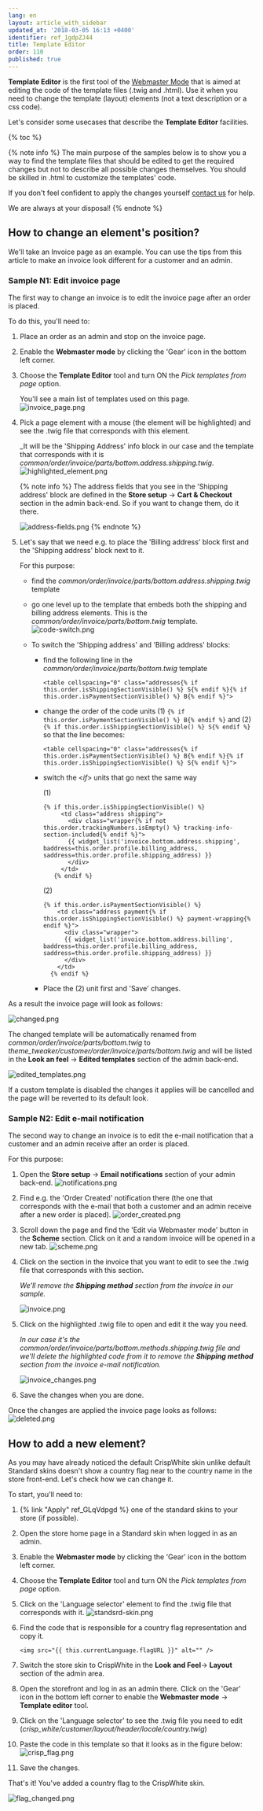 ```yaml
---
lang: en
layout: article_with_sidebar
updated_at: '2018-03-05 16:13 +0400'
identifier: ref_1gdpZJ44
title: Template Editor
order: 110
published: true
---
```

**Template Editor** is the first tool of the [Webmaster Mode](https://devs.x-cart.com/webinars_and_video_tutorials/using_webmaster_mode_in_x-cart_5.html "How to Use Template Editor") that is aimed at editing the code of the template files (.twig and .html). Use it when you need to change the template (layout) elements (not a text description or a css code). 

Let's consider some usecases that describe the **Template Editor** facilities.

{% toc %}

{% note info %}
The main purpose of the samples below is to show you a way to find the template files that should be edited to get the required changes but not to describe all possible changes themselves. You should be skilled in .html to customize the templates' code. 

If you don't feel confident to apply the changes yourself [contact us](https://www.x-cart.com/contact-us.html "emplate Editor") for help. 

We are always at your disposal!
{% endnote %}

## How to change an element's position?

We'll take an Invoice page as an example. You can use the tips from this article to make an invoice look different for a customer and an admin.
   
### Sample N1: Edit invoice page 
  
The first way to change an invoice is to edit the invoice page after an order is placed. 
  
To do this, you'll need to:

1. Place an order as an admin and stop on the invoice page. 
2. Enable the **Webmaster mode** by clicking the 'Gear' icon in the bottom left corner. 
3. Choose the **Template Editor** tool and turn ON the _Pick templates from page_ option. 
   
   You'll see a main list of templates used on this page.
   ![invoice_page.png]({{site.baseurl}}/attachments/ref_1gdpZJ44/invoice_page.png)
     
4. Pick a page element with a mouse (the element will be highlighted) and see the .twig file that corresponds with this element. 
   
   _It will be the 'Shipping Address' info block in our case and the template that corresponds with it is _common/order/invoice/parts/bottom.address.shipping.twig_.
  ![highlighted_element.png]({{site.baseurl}}/attachments/ref_1gdpZJ44/highlighted_element.png)
     
   {% note info %}
   The address fields that you see in the 'Shipping address' block are defined in the **Store setup** -> **Cart & Checkout** section in the admin back-end. So if you want to сhange them, do it there.
        
   ![address-fields.png]({{site.baseurl}}/attachments/ref_1gdpZJ44/address-fields.png)
   {% endnote %}
     
5. Let's say that we need e.g. to place the 'Billing address' block first and the 'Shipping address' block next to it. 
   
   For this purpose:
   * find the _common/order/invoice/parts/bottom.address.shipping.twig_ template 
   * go one level up to the template that embeds both the shipping and billing address elements. This is the _common/order/invoice/parts/bottom.twig_ template.
     ![code-switch.png]({{site.baseurl}}/attachments/ref_1gdpZJ44/code-switch.png)
     
    * To switch the 'Shipping address' and 'Billing address' blocks: 
      * find the following line in the _common/order/invoice/parts/bottom.twig_ template
     
        ```twig
        <table cellspacing="0" class="addresses{% if this.order.isShippingSectionVisible() %} S{% endif %}{% if this.order.isPaymentSectionVisible() %} B{% endif %}">
        ```
      * change the order of the code units (1) `{% if this.order.isPaymentSectionVisible() %} B{% endif %}` and (2) `{% if this.order.isShippingSectionVisible() %} S{% endif %}` so that the line becomes:
     
        ```twig
        <table cellspacing="0" class="addresses{% if this.order.isPaymentSectionVisible() %} B{% endif %}{% if this.order.isShippingSectionVisible() %} S{% endif %}">
         ```
       * switch the <_if_> units that go next the same way

         (1)
     
         ```twig
         {% if this.order.isShippingSectionVisible() %}
              <td class="address shipping">
                <div class="wrapper{% if not this.order.trackingNumbers.isEmpty() %} tracking-info-section-included{% endif %}">
                {{ widget_list('invoice.bottom.address.shipping', baddress=this.order.profile.billing_address, saddress=this.order.profile.shipping_address) }}
                </div>
              </td>
            {% endif %}
           ```
     
          (2)
     
          ```twig
          {% if this.order.isPaymentSectionVisible() %}
              <td class="address payment{% if this.order.isShippingSectionVisible() %} payment-wrapping{% endif %}">
                <div class="wrapper">
                {{ widget_list('invoice.bottom.address.billing', baddress=this.order.profile.billing_address, saddress=this.order.profile.shipping_address) }}
                </div>
              </td>
            {% endif %}
           ```
        * Place the (2) unit first and 'Save' changes.
     
As a result the invoice page will look as follows:
     
![changed.png]({{site.baseurl}}/attachments/ref_1gdpZJ44/changed.png)
     
The changed template will be automatically renamed from _common/order/invoice/parts/bottom.twig_ to _theme_tweaker/customer/order/invoice/parts/bottom.twig_ and will be listed in the **Look an feel** -> **Edited templates** section of the admin back-end.
     
![edited_templates.png]({{site.baseurl}}/attachments/ref_1gdpZJ44/edited_templates.png)
     
If a custom template is disabled the changes it applies will be cancelled and the page will be reverted to its default look.
     
### Sample N2: Edit e-mail notification

The second way to change an invoice is to edit the e-mail notification that a customer and an admin receive after an order is placed.
     
For this purpose:

1. Open the **Store setup** -> **Email notifications** section of your admin back-end.
   ![notifications.png]({{site.baseurl}}/attachments/ref_1gdpZJ44/notifications.png)
     
2. Find e.g. the 'Order Created' notification there (the one that corresponds with the e-mail that both a customer and an admin receive after a new order is placed).
  ![order_created.png]({{site.baseurl}}/attachments/ref_1gdpZJ44/order_created.png)
     
3. Scroll down the page and find the 'Edit via Webmaster mode' button in the **Scheme** section.
Click on it and a random invoice will be opened in a new tab.
   ![scheme.png]({{site.baseurl}}/attachments/ref_1gdpZJ44/scheme.png)
     
4. Click on the section in the invoice that you want to edit to see the .twig file that corresponds with this section. 
     
   _We'll remove the **Shipping method** section from the invoice in our sample._
     
   ![invoice.png]({{site.baseurl}}/attachments/ref_1gdpZJ44/invoice.png)
     
5. Click on the highlighted .twig file to open and edit it the way you need. 
  
   _In our case it's the common/order/invoice/parts/bottom.methods.shipping.twig file and we'll delete the highlighted code from it to remove the **Shipping method** section from the invoice e-mail notification._
     
   ![invoice_changes.png]({{site.baseurl}}/attachments/ref_1gdpZJ44/invoice_changes.png)

6. Save the changes when you are done.

Once the changes are applied the invoice page looks as follows:
![deleted.png]({{site.baseurl}}/attachments/ref_1gdpZJ44/deleted.png)
    
## How to add a new element?

As you may have already noticed the default CrispWhite skin unlike default Standard skins doesn't show a country flag near to the country name in the store front-end. Let's check how we can change it.

To start, you'll need to: 

1. {% link "Apply" ref_GLqVdpgd %} one of the standard skins to your store (if possible).
2. Open the store home page in a Standard skin when logged in as an admin. 
3. Enable the **Webmaster mode** by clicking the 'Gear' icon in the bottom left corner.
4. Choose the **Template Editor** tool and turn ON the _Pick templates from page_ option.
5. Click on the 'Language selector' element to find the .twig file that corresponds with it.
   ![standsrd-skin.png]({{site.baseurl}}/attachments/ref_1gdpZJ44/standsrd-skin.png)

6. Find the code that is responsible for a country flag representation and copy it.
    
   ```
   <img src="{{ this.currentLanguage.flagURL }}" alt="" />
   ```

7. Switch the store skin to CrispWhite in the **Look and Feel**-> **Layout** section of the admin area. 
8. Open the storefront and log in as an admin there. Click on the 'Gear' iсon in the bottom left corner to enable the **Webmaster mode** -> **Template editor** tool. 

9. Click on the 'Language selector' to see the .twig file you need to edit (_crisp_white/customer/layout/header/locale/country.twig_) 
10. Paste the code in this template so that it looks as in the figure below:
    ![crisp_flag.png]({{site.baseurl}}/attachments/ref_1gdpZJ44/crisp_flag.png)

11. Save the changes.

That's it! You've added a country flag to the CrispWhite skin.

![flag_changed.png]({{site.baseurl}}/attachments/ref_1gdpZJ44/flag_changed.png)
